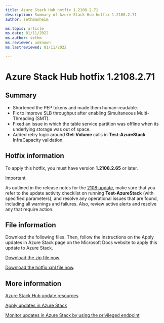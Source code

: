 ```yaml
---
title: Azure Stack Hub hotfix 1.2108.2.71
description: Summary of Azure Stack Hub hotfix 1.2108.2.71
author: sethmanheim

ms.topic: article
ms.date: 01/11/2022
ms.author: sethm
ms.reviewer: unknown
ms.lastreviewed: 01/11/2022

---
```


# Azure Stack Hub hotfix 1.2108.2.71

## Summary

- Shortened the PEP tokens and made them human-readable.
- Fix to improve SLB throughput after enabling Simultaneous Multi-Threading (SMT).
- Fixed an issue in which the table service partition was offline when its underlying storage was out of space.
- Added retry logic around **Get-Volume** calls in **Test-AzureStack** InfraCapacity validation.

## Hotfix information

To apply this hotfix, you must have version **1.2108.2.65** or later.

> [!IMPORTANT]
> As outlined in the release notes for the [2108 update](release-notes.md?view=azs-2108&preserve-view=true), make sure that you refer to the update activity checklist on running **Test-AzureStack** (with specified parameters), and resolve any operational issues that are found, including all warnings and failures. Also, review active alerts and resolve any that require action.

## File information

Download the following files. Then, follow the instructions on the Apply updates in Azure Stack page on the Microsoft Docs website to apply this update to Azure Stack.

[Download the zip file now](https://azurestackhub.azureedge.net/PR/download/MAS_ProdHotfix_1.2108.2.71/HotFix/AzS_Update_1.2108.2.71.zip).

[Download the hotfix xml file now](https://azurestackhub.azureedge.net/PR/download/MAS_ProdHotfix_1.2108.2.71/HotFix/metadata.xml).

## More information

[Azure Stack Hub update resources](azure-stack-updates.md)

[Apply updates in Azure Stack](azure-stack-apply-updates.md)

[Monitor updates in Azure Stack by using the privileged endpoint](azure-stack-monitor-update.md)

